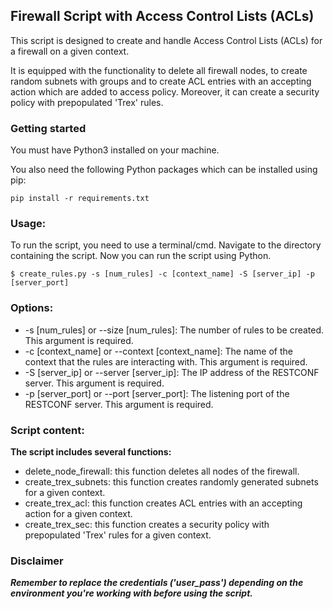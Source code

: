 ## Firewall Script with Access Control Lists (ACLs)

This script is designed to create and handle Access Control Lists (ACLs) 
for a firewall on a given context.

It is equipped with the functionality to delete all firewall nodes, to 
create random subnets with groups and to create ACL entries with an 
accepting action which are added to access policy. Moreover, it can 
create a security policy with prepopulated 'Trex' rules.

### Getting started

You must have Python3 installed on your machine.

You also need the following Python packages which can be installed using pip:
````
pip install -r requirements.txt
````

### Usage:

To run the script, you need to use a terminal/cmd. Navigate to the directory 
containing the script. Now you can run the script using Python.
````
$ create_rules.py -s [num_rules] -c [context_name] -S [server_ip] -p [server_port]
````
### Options:

* -s [num_rules] or --size [num_rules]: The number of rules to be created. 
This argument is required.
* -c [context_name] or --context [context_name]: The name of the context 
that the rules are interacting with. This argument is required.
* -S [server_ip] or --server [server_ip]: The IP address of the RESTCONF 
server. This argument is required.
* -p [server_port] or --port [server_port]: The listening port of the 
RESTCONF server. This argument is required.

### Script content:

**The script includes several functions:**
* delete_node_firewall: this function deletes all nodes of the firewall.
* create_trex_subnets: this function creates randomly generated subnets for a given context.
* create_trex_acl: this function creates ACL entries with an accepting action for a given context.
* create_trex_sec: this function creates a security policy with prepopulated 'Trex' rules for a given context.

### Disclaimer

**_Remember to replace the credentials ('user_pass') depending on the environment you're working with before using the script._**